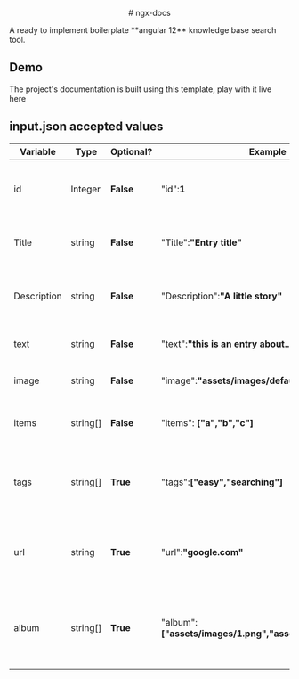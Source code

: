 <p align="center">
    # ngx-docs
</p>
A ready to implement boilerplate **angular 12** knowledge base search tool. 


## Demo

The project's documentation is built using this template, play with it live here

## input.json accepted values

| Variable          | Type     |Optional?|Example|Note|
| ----------------- | -------- |--------|--------|----|
| id | Integer |**False**|"id":**1**|Auto-filled by the ngx-docs managment application
| Title |string |**False**|"Title":**"Entry title"**| The title displayed on every card
| Description |string| **False** | "Description":**"A little story"**|The description displayed under the card image
| text |string | **False** | "text":**"this is an entry about..."**|The main text of the entry
| image|string | **False**| "image":**"assets/images/default.png"**|The image displayed on the card
| items|string[]| **False**|  "items": **["a","b","c"]**|The items are displayed as list items
| tags |string[]| **True**| "tags":**["easy","searching"]**|The tags are mainly used in optimizing your searches
| url  |string| **True**| "url":**"google.com"**|If your entry has a relative url you can include it here
| album| string[]| **True**| "album":**["assets/images/1.png","assets/images/2.png"]**|If your entry has more than one iamge you can include them here